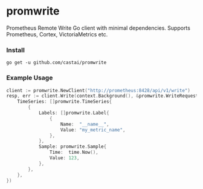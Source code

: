# promwrite

Prometheus Remote Write Go client with minimal dependencies. Supports Prometheus, Cortex, VictoriaMetrics etc.

### Install

```
go get -u github.com/castai/promwrite
```

### Example Usage

```go
client := promwrite.NewClient("http://prometheus:8428/api/v1/write")
resp, err := client.Write(context.Background(), &promwrite.WriteRequest{
	TimeSeries: []promwrite.TimeSeries{
		{
			Labels: []promwrite.Label{
				{
					Name:  "__name__",
					Value: "my_metric_name",
				},
			},
			Sample: promwrite.Sample{
				Time:  time.Now(),
				Value: 123,
			},
		},
	},
})
```
